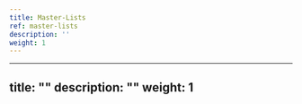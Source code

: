 ```yaml
---
title: Master-Lists
ref: master-lists
description: ''
weight: 1
---
```

---
title: ""
description: ""
weight: 1
---